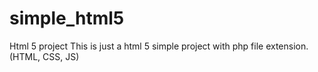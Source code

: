 # simple_html5
Html 5 project 
This is just a html 5 simple project with php file extension. (HTML, CSS, JS)
